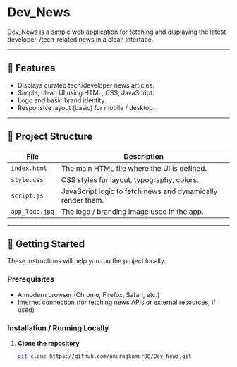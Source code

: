 # Dev_News

Dev_News is a simple web application for fetching and displaying the latest developer-/tech-related news in a clean interface.

---

## 🧰 Features

- Displays curated tech/developer news articles.  
- Simple, clean UI using HTML, CSS, JavaScript.  
- Logo and basic brand identity.  
- Responsive layout (basic) for mobile / desktop.  

---

## 📁 Project Structure

| File | Description |
|--|--|
| `index.html` | The main HTML file where the UI is defined. |
| `style.css` | CSS styles for layout, typography, colors. |
| `script.js` | JavaScript logic to fetch news and dynamically render them. |
| `app_logo.jpg` | The logo / branding image used in the app. |

---

## 🧭 Getting Started

These instructions will help you run the project locally.

### Prerequisites

- A modern browser (Chrome, Firefox, Safari, etc.)  
- Internet connection (for fetching news APIs or external resources, if used)

### Installation / Running Locally

1. **Clone the repository**  
   ```bash
   git clone https://github.com/anuragkumar88/Dev_News.git
